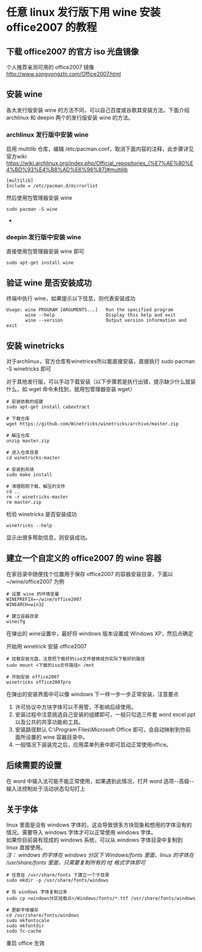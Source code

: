 # 任意 linux 发行版下用 wine 安装 office2007 的教程

## 下载 office2007 的官方 iso 光盘镜像
个人推荐亲测可用的 office2007 镜像 http://www.songyongzhi.com/Office2007.html

## 安装 wine
各大发行版安装 wine 的方法不同，可以自己百度或谷歌其安装方法。下面介绍 archlinux 和 deepin 两个的发行版安装 wine 的方法。

### archlinux 发行版中安装 wine
启用 multilib 仓库，编辑 /etc/pacman.conf，取消下面内容的注释，此步骤详见官方wiki  
https://wiki.archlinux.org/index.php/Official_repositories_(%E7%AE%80%E4%BD%93%E4%B8%AD%E6%96%87)#multilib

```
[multilib]
Include = /etc/pacman.d/mirrorlist
```

然后使用包管理器安装 wine

```
sudo pacman -S wine
```

-

### deepin 发行版中安装 wine
直接使用包管理器安装 wine 即可

```
sudo apt-get install wine
```


## 验证 wine 是否安装成功
终端中执行 wine，如果提示以下信息，则代表安装成功

```
Usage: wine PROGRAM [ARGUMENTS...]   Run the specified program
       wine --help                   Display this help and exit
       wine --version                Output version information and exit
```

## 安装 winetricks
对于archlinux，官方仓库有winetrices所以能直接安装，直接执行 sudo pacman -S winetricks 即可

对于其他发行版，可以手动下载安装（以下步骤若是执行出错，提示缺少什么就装什么，如 wget 命令未找到，就用包管理器安装 wget）

```
# 安装依赖的组建
sudo apt-get install cabextract

# 下载仓库
wget https://github.com/Winetricks/winetricks/archive/master.zip

# 解压仓库
unzip master.zip

# 进入仓库目录
cd winetricks-master

# 安装到系统
sudo make install

# 清理刚刚下载、解压的文件
cd ..
rm -r winetricks-master
rm master.zip
```

检验 winetricks 是否安装成功

```
winetricks --help
```
显示出很多帮助信息，则安装成功。

## 建立一个自定义的 office2007 的 wine 容器
在家目录中随便找个位置用于保存 office2007 的容器安装目录，下面以 ~/wine/office2007 为例

```
# 设置 wine 的环境变量
WINEPREFIX=~/wine/office2007
WINEARCH=win32

# 建立容器目录
winecfg
```
在弹出的 wine设置中，最好将 windows 版本设置成 Windows XP，然后点确定

开始用 winetrick 安装 office2007

```
# 挂载安装光盘，注意把下载好的iso文件替换成你实际下载好的路径
sudo mount <下载的iso文件路径> /mnt

# 开始安装 office2007
winetricks office2007pro
```
在弹出的安装界面中可以像 windows 下一样一步一步正常安装，注意要点  
1. 许可协议中方块字体可以不用管，不影响后续使用。  
2. 安装过程中注意挑选自己安装的组建即可，一般只勾选三件套 word excel ppt 以及公共的共享功能和工具。  
3. 安装路径默认 C:\Program Files\Microsoft Office 即可，会自动映射到你前面所设置的 wine 容器目录中。
4. 一般情况下装装完之后，应用菜单列表中即可启动正常使用office。

## 后续需要的设置
在 word 中输入法可能不能正常使用，如果遇到此情况，打开 word 选项--高级--输入法控制处于活动状态勾勾打上

## 关于字体
linux 里面是没有 windows 字体的，这会导致很多方块现象和想用的字体没有的情况。需要导入 windows 字体才可以正常使用 windows 字体。  
如果你目前装有现成的 windows 系统，可以从 windows 字体目录中复制到 linux 直接使用。  
*注： windows 的字体在 windows 分区下 Windows/fonts 里面，linux 的字体在 /usr/share/fonts 里面，只需要复制所有的 ttf 格式字体即可*

```
# 任意在 /usr/share/fonts 下建立一个子目录
sudo mkdir -p /usr/share/fonts/windows

# 将 windows 字体复制过来
sudo cp <windows分区挂载点>/Windows/fonts/*.ttf /usr/share/fonts/windows

# 更新字体缓存
cd /usr/share/fonts/windows
sudo mkfontscale
sudo mkfontdir
sudo fc-cache 
```
重启 office 生效






